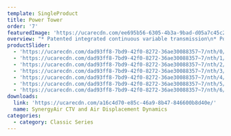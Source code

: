 ```yaml
---
template: SingleProduct
title: Power Tower
order: '7'
featuredImage: 'https://ucarecdn.com/ee695b56-6305-4b3a-9bad-d05a7c45c2a7/'
overview: "* Patented integrated continuous variable transmission\n* Potential power range of up to one million watts at\n* 150 step cycles per minute\n* Automatic range of movement variability up to 65cm\n\nMultiple operational modes, including, but not limited to:\n\n* Total body climbing\n* Lower body climbing/stepping (supported and unsupported)\n* Upper body ‘hang pull’ and ‘push press’\n* Upper body reciprocal and/or single arm ‘hang pull’ and ‘push press’\n* Lower body reciprocal and/or one arm supported chest press and row\n* Reciprocal calf press\n* Deadlift and pushdown\n\nDIMENSIONS\r\n\n• 2400 H x 1250 W x 900 L (mm)"
productSlider:
  - 'https://ucarecdn.com/dad93ff8-7bd9-42f0-8272-36ae30088357~7/nth/0/'
  - 'https://ucarecdn.com/dad93ff8-7bd9-42f0-8272-36ae30088357~7/nth/1/'
  - 'https://ucarecdn.com/dad93ff8-7bd9-42f0-8272-36ae30088357~7/nth/2/'
  - 'https://ucarecdn.com/dad93ff8-7bd9-42f0-8272-36ae30088357~7/nth/3/'
  - 'https://ucarecdn.com/dad93ff8-7bd9-42f0-8272-36ae30088357~7/nth/4/'
  - 'https://ucarecdn.com/dad93ff8-7bd9-42f0-8272-36ae30088357~7/nth/5/'
  - 'https://ucarecdn.com/dad93ff8-7bd9-42f0-8272-36ae30088357~7/nth/6/'
downloads:
  link: 'https://ucarecdn.com/a16c4d70-e85c-46a9-8b47-846600b8d40e/'
  name: SynergyAir CTV and Air Displacement Dynamics
categories:
  - category: Classic Series
---
```

